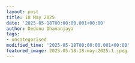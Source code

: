 ```yaml
---
layout: post
title: 18 May 2025
date: '2025-05-18T00:00:00.001+00:00'
author: Dedunu Dhananjaya
tags:
- uncategorised
modified_time: '2025-05-18T00:00:00.001+00:00'
featured_image: 2025-05-18-18-may-2025-1.jpeg
---
```


